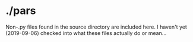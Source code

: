 # ./pars #

Non-.py files found in the source directory are included here. I haven't 
yet (2019-09-06) checked into what these files actually do or mean...
